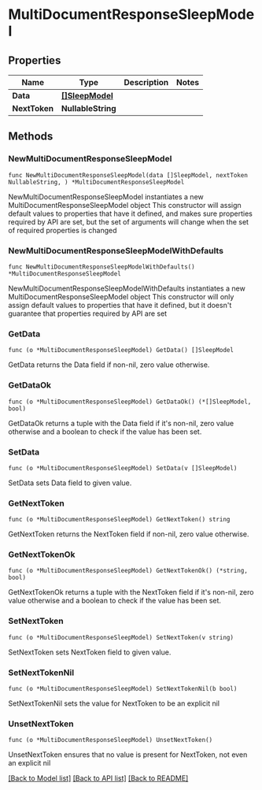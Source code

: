 # MultiDocumentResponseSleepModel

## Properties

Name | Type | Description | Notes
------------ | ------------- | ------------- | -------------
**Data** | [**[]SleepModel**](SleepModel.md) |  | 
**NextToken** | **NullableString** |  | 

## Methods

### NewMultiDocumentResponseSleepModel

`func NewMultiDocumentResponseSleepModel(data []SleepModel, nextToken NullableString, ) *MultiDocumentResponseSleepModel`

NewMultiDocumentResponseSleepModel instantiates a new MultiDocumentResponseSleepModel object
This constructor will assign default values to properties that have it defined,
and makes sure properties required by API are set, but the set of arguments
will change when the set of required properties is changed

### NewMultiDocumentResponseSleepModelWithDefaults

`func NewMultiDocumentResponseSleepModelWithDefaults() *MultiDocumentResponseSleepModel`

NewMultiDocumentResponseSleepModelWithDefaults instantiates a new MultiDocumentResponseSleepModel object
This constructor will only assign default values to properties that have it defined,
but it doesn't guarantee that properties required by API are set

### GetData

`func (o *MultiDocumentResponseSleepModel) GetData() []SleepModel`

GetData returns the Data field if non-nil, zero value otherwise.

### GetDataOk

`func (o *MultiDocumentResponseSleepModel) GetDataOk() (*[]SleepModel, bool)`

GetDataOk returns a tuple with the Data field if it's non-nil, zero value otherwise
and a boolean to check if the value has been set.

### SetData

`func (o *MultiDocumentResponseSleepModel) SetData(v []SleepModel)`

SetData sets Data field to given value.


### GetNextToken

`func (o *MultiDocumentResponseSleepModel) GetNextToken() string`

GetNextToken returns the NextToken field if non-nil, zero value otherwise.

### GetNextTokenOk

`func (o *MultiDocumentResponseSleepModel) GetNextTokenOk() (*string, bool)`

GetNextTokenOk returns a tuple with the NextToken field if it's non-nil, zero value otherwise
and a boolean to check if the value has been set.

### SetNextToken

`func (o *MultiDocumentResponseSleepModel) SetNextToken(v string)`

SetNextToken sets NextToken field to given value.


### SetNextTokenNil

`func (o *MultiDocumentResponseSleepModel) SetNextTokenNil(b bool)`

 SetNextTokenNil sets the value for NextToken to be an explicit nil

### UnsetNextToken
`func (o *MultiDocumentResponseSleepModel) UnsetNextToken()`

UnsetNextToken ensures that no value is present for NextToken, not even an explicit nil

[[Back to Model list]](../README.md#documentation-for-models) [[Back to API list]](../README.md#documentation-for-api-endpoints) [[Back to README]](../README.md)


